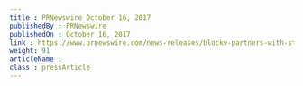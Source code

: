 ```yaml
---
title : PRNewswire October 16, 2017
publishedBy : PRNewswire
publishedOn : October 16, 2017
link : https://www.prnewswire.com/news-releases/blockv-partners-with-storj-labs-to-provide-decentralized-storage-architecture-and-new-toolsets-to-power-next-generation-digital-objects-300536713.html
weight: 91
articleName : 
class : pressArticle
---
```

